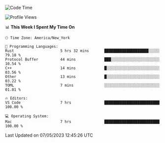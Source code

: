 <!--START_SECTION:waka-->
![Code Time](http://img.shields.io/badge/Code%20Time-363%20hrs%2033%20mins-blue)

![Profile Views](http://img.shields.io/badge/Profile%20Views-21-blue)

📊 **This Week I Spent My Time On** 

```text
🕑︎ Time Zone: America/New_York

💬 Programming Languages: 
Rust                     5 hrs 32 mins       ████████████████████░░░░░   79.18 % 
Protocol Buffer          44 mins             ███░░░░░░░░░░░░░░░░░░░░░░   10.54 % 
C++                      14 mins             █░░░░░░░░░░░░░░░░░░░░░░░░   03.56 % 
Other                    13 mins             █░░░░░░░░░░░░░░░░░░░░░░░░   03.22 % 
TOML                     7 mins              ░░░░░░░░░░░░░░░░░░░░░░░░░   01.81 % 

🔥 Editors: 
VS Code                  7 hrs               █████████████████████████   100.00 % 

💻 Operating System: 
Mac                      7 hrs               █████████████████████████   100.00 % 
```


 Last Updated on 07/05/2023 12:45:26 UTC
<!--END_SECTION:waka-->
